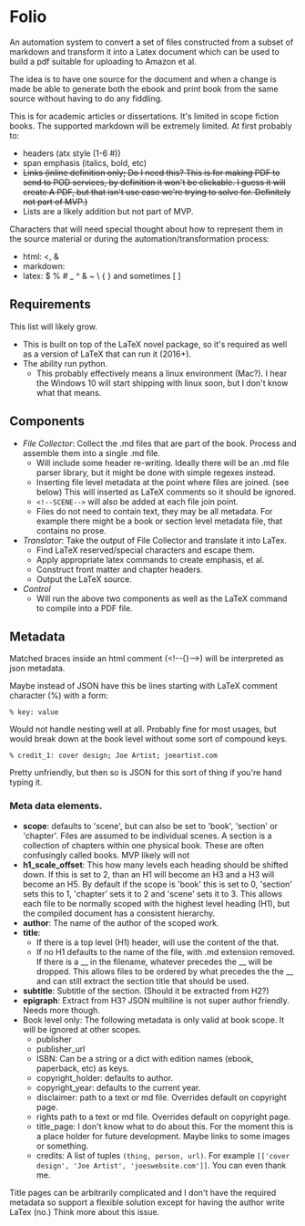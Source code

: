 # Folio

An automation system to convert a set of files constructed from a subset of markdown and transform it into a Latex document which can be used to build a pdf suitable for uploading to Amazon et al.

The idea is to have one source for the document and when a change is made be able to generate both the ebook and print book from the same source without having to do any fiddling.

This is for academic articles or dissertations.  It's limited in scope fiction books.  The supported markdown will be extremely limited.  At first probably to:

* headers (atx style (1-6 #))
* span emphasis (italics, bold, etc)
* ~~Links (inline definition only; Do I need this?  This is for making PDF to send to POD services, by definition it won't be clickable.  I guess it will create A PDF, but that isn't use case we're trying to solve for.  Definitely not part of MVP.)~~
* Lists are a likely addition but not part of MVP.

Characters that will need special thought about how to represent them in the source material or during the automation/transformation process:

* html: <, &
* markdown: 
* latex: $ % # _ ^ & ~ \ { } and sometimes [ ]

## Requirements

This list will likely grow.

* This is built on top of the LaTeX novel package, so it's required as well as a version of LaTeX that can run it (2016+).
* The ability run python.
    * This probably effectively means a linux environment (Mac?).  I hear the Windows 10 will start shipping with linux soon, but I don't know what that means.

## Components

* *File Collector*: Collect the .md files that are part of the book.  Process and assemble them into a single .md file.
    * Will include some header re-writing.  Ideally there will be an .md file parser library, but it might be done with simple regexes instead.  
    * Inserting file level metadata at the point where files are joined. (see below) This will inserted as LaTeX comments so it should be ignored.
    * `<!--SCENE-->` will also be added at each file join point.
    * Files do not need to contain text, they may be all metadata. For example there might be a book or section level metadata file, that contains no prose.
* *Translator*: Take the output of File Collector and translate it into LaTex.
    * Find LaTeX reserved/special characters and escape them.
    * Apply appropriate latex commands to create emphasis, et al.  
    * Construct front matter and chapter headers.
    * Output the LaTeX source.
* *Control*
    * Will run the above two components as well as the LaTeX command to compile into a PDF file. 

## Metadata

Matched braces inside an html comment (&lt;!--{}--&gt;) will be interpreted as json metadata.

Maybe instead of JSON have this be lines starting with LaTeX comment character (%)  with a form:
```
% key: value
```
Would not handle nesting well at all.  Probably fine for most usages, but would break down at the book level without some sort of compound keys.

```
% credit_1: cover design; Joe Artist; joeartist.com
```

Pretty unfriendly, but then so is JSON for this sort of thing if you're hand typing it.

### Meta data elements.

* **scope**: defaults to 'scene', but can also be set to 'book', 'section' or 'chapter'.  Files are assumed to be individual scenes.  A section is a collection of chapters within one physical book.  These are often confusingly called books.  MVP likely will not 
* **h1_scale_offset**: This how many levels each heading should be shifted down.  If this is set to 2, than an H1 will become an H3 and a H3 will become an H5.  By default if the scope is 'book' this is set to 0, 'section' sets this to 1, 'chapter' sets it to 2 and 'scene' sets it to 3.  This allows each file to be normally scoped with the highest level heading (H1), but the compiled document has a consistent hierarchy.  
* **author**: The name of the author of the scoped work.
* **title**: 
    * If there is a top level (H1) header, will use the content of the that.
    * If no H1 defaults to the name of the file, with .md extension removed.  If there is a __ in the filename, whatever precedes the __ will be dropped.  This allows files to be ordered by what precedes the the __ and can still extract the section title that should be used.
* **subtitle**: Subtitle of the section.  (Should it be extracted from H2?)
* **epigraph**: Extract from H3?  JSON multiline is not super author friendly.  Needs more though.
* Book level only: The following metadata is only valid at book scope.  It will be ignored at other scopes.
    * publisher
    * publisher_url
    * ISBN: Can be a string or a dict with edition names (ebook, paperback, etc) as keys.
    * copyright_holder: defaults to author.
    * copyright_year: defaults to the current year.
    * disclaimer: path to a text or md file.  Overrides default on copyright page.
    * rights path to a text or md file.  Overrides default on copyright page.
    * title_page: I don't know what to do about this.  For the moment this is a place holder for future development.  Maybe links to some images or something. 
    * credits: A list of tuples `(thing, person, url)`.  For example `[['cover design', 'Joe Artist', 'joeswebsite.com']]`.  You can even thank me.

Title pages can be arbitrarily complicated and I don't have the required metadata so support a flexible solution except for having the author write LaTex (no.)  Think more about this issue.

